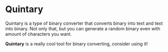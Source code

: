 # Quintary
Quintary is a type of binary converter that converts binary into text and text into binary.
Not only that, but you can generate a random binary even with amount of characters you want.


**Quintary** is a really cool tool for binary converting, consider using it!
